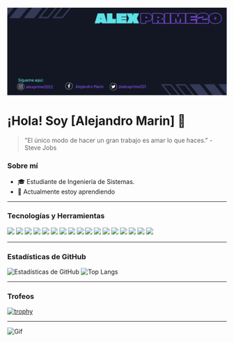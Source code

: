 ![Header](https://raw.githubusercontent.com/Alexprime20/Alexprime20/main/Alexprime20%20(4).png)

# ¡Hola! Soy [Alejandro Marin] 👋

> "El único modo de hacer un gran trabajo es amar lo que haces." - Steve Jobs

### Sobre mí
- 🎓 Estudiante de Ingeniería de Sistemas.
- 🌱 Actualmente estoy aprendiendo

---

### Tecnologías y Herramientas
<p>
  <img src="https://img.shields.io/badge/JavaScript-black?style=flat-square&logo=javascript">
  <img src="https://img.shields.io/badge/Node.js-black?style=flat-square&logo=node.js">
  <img src="https://img.shields.io/badge/React-black?style=flat-square&logo=react">
  <img src="https://img.shields.io/badge/HTML5-black?style=flat-square&logo=html5">
  <img src="https://img.shields.io/badge/CSS3-black?style=flat-square&logo=css3">
  <img src="https://img.shields.io/badge/Python-black?style=flat-square&logo=python">
  <img src="https://img.shields.io/badge/Java-black?style=flat-square&logo=java">
  <img src="https://img.shields.io/badge/C++-black?style=flat-square&logo=c%2B%2B">
  <img src="https://img.shields.io/badge/SQL-black?style=flat-square&logo=postgresql">
  <img src="https://img.shields.io/badge/Git-black?style=flat-square&logo=git">
  <img src="https://img.shields.io/badge/GitHub-black?style=flat-square&logo=github">
  <img src="https://img.shields.io/badge/Visual_Studio_Code-black?style=flat-square&logo=visual-studio-code">
  <img src="https://img.shields.io/badge/Docker-black?style=flat-square&logo=docker">
  <img src="https://img.shields.io/badge/Linux-black?style=flat-square&logo=linux">
  <img src="https://img.shields.io/badge/Windows-black?style=flat-square&logo=windows">
  <img src="https://img.shields.io/badge/AWS-black?style=flat-square&logo=amazon-aws">
  <img src="https://img.shields.io/badge/Azure-black?style=flat-square&logo=microsoft-azure">
</p>

---

### Estadísticas de GitHub
![Estadísticas de GitHub](https://github-readme-stats.vercel.app/api?username=Alexprime20&show_icons=true&theme=radical)
![Top Langs](https://github-readme-stats.vercel.app/api/top-langs/?username=Alexprime20&layout=compact&theme=radical)

---

### Trofeos
[![trophy](https://github-profile-trophy.vercel.app/?username=Alexprime20)](https://github.com/ryo-ma/github-profile-trophy)

---

![Gif](https://path-to-your-gif)
